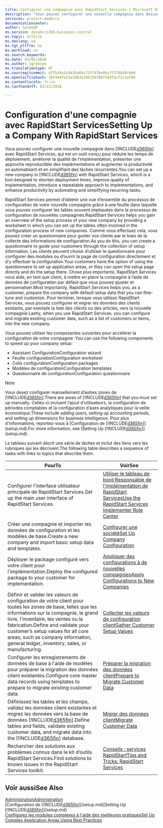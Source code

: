 ```yaml
---
title: Configurer une compagnie avec RapidStart Services | Microsoft Docs
description: "Vous pouvez configurer une nouvelle compagnie dans Business Central avec RapidStart Services, qui est un outil conçu pour réduire les temps de déploiement, améliorer la qualité de l’implémentation, présenter une approche reproductible des implémentations et augmenter la productivité en automatisant et en simplifiant des tâches récurrentes."
services: project-madeira
documentationcenter: 
author: SorenGP
ms.service: dynamics365-business-central
ms.topic: article
ms.devlang: na
ms.tgt_pltfrm: na
ms.workload: na
ms.search.keywords: 
ms.date: 03/05/2018
ms.author: sgroespe
ms.translationtype: HT
ms.sourcegitcommit: d7fb34e1c9428a64c71ff47be8bcff174649c00d
ms.openlocfilehash: 16f444fa31e3d63a7d61567667184facf2c3a7d6
ms.contentlocale: fr-ca
ms.lasthandoff: 03/22/2018

---
```

# <a name="setting-up-a-company-with-rapidstart-services"></a><span data-ttu-id="0937f-103">Configuration d'une compagnie avec RapidStart Services</span><span class="sxs-lookup"><span data-stu-id="0937f-103">Setting Up a Company With RapidStart Services</span></span>
<span data-ttu-id="0937f-104">Vous pouvez configurer une nouvelle compagnie dans [!INCLUDE[d365fin](includes/d365fin_md.md)] avec RapidStart Services, qui est un outil conçu pour réduire les temps de déploiement, améliorer la qualité de l’implémentation, présenter une approche reproductible des implémentations et augmenter la productivité en automatisant et en simplifiant des tâches récurrentes.</span><span class="sxs-lookup"><span data-stu-id="0937f-104">You can set up a new company in [!INCLUDE[d365fin](includes/d365fin_md.md)] with RapidStart Services, which is a tool designed to shorten deployment times, improve quality of implementation, introduce a repeatable approach to implementations, and enhance productivity by automating and simplifying recurring tasks.</span></span>  

<span data-ttu-id="0937f-105">RapidStart Services permet d’obtenir une vue d’ensemble du processus de configuration de votre nouvelle compagnie grâce à une feuille dans laquelle vous pouvez configurer les tables souvent impliquées dans le processus de configuration de nouvelles compagnies.</span><span class="sxs-lookup"><span data-stu-id="0937f-105">RapidStart Services helps you gain an overview of the setup process of your new company by providing a worksheet in which you can set up the tables often involved in the configuration process of new companies.</span></span> <span data-ttu-id="0937f-106">Comme vous effectuez cela, vous pouvez créer un questionnaire pour guider vos clients par le biais de la collecte des informations de configuration.</span><span class="sxs-lookup"><span data-stu-id="0937f-106">As you do this, you can create a questionnaire to guide your customers through the collection of setup information.</span></span> <span data-ttu-id="0937f-107">Les clients peuvent choisir d’utiliser le questionnaire pour configurer des modules ou d’ouvrir la page de configuration directement et d'y effectuer la configuration.</span><span class="sxs-lookup"><span data-stu-id="0937f-107">Your customers have the option of using the questionnaire to set up application areas, or they can open the setup page directly and do the setup there.</span></span> <span data-ttu-id="0937f-108">Chose plus importante, RapidStart Services vous aide, en tant que client, à mettre en place la compagnie à l’aide de données de configuration par défaut que vous pouvez ajuster et personnaliser.</span><span class="sxs-lookup"><span data-stu-id="0937f-108">Most importantly, RapidStart Services helps you, as a customer, prepare the company with default setup data that you can fine-tune and customize.</span></span> <span data-ttu-id="0937f-109">Pour terminer, lorsque vous utilisez RapidStart Services, vous pouvez configurer et migrer les données des clients existants, par exemple la liste des clients ou des articles, vers la nouvelle compagnie.</span><span class="sxs-lookup"><span data-stu-id="0937f-109">Lastly, when you use RapidStart Services, you can configure and migrate existing customer data, such as a list of customers or items, into the new company.</span></span>

<span data-ttu-id="0937f-110">Vous pouvez utiliser les composantes suivantes pour accélérer la configuration de votre compagnie :</span><span class="sxs-lookup"><span data-stu-id="0937f-110">You can use the following components to speed up your company setup:</span></span>  

-   <span data-ttu-id="0937f-111">Assistant Configuration</span><span class="sxs-lookup"><span data-stu-id="0937f-111">Configuration wizard</span></span>  
-   <span data-ttu-id="0937f-112">Feuille configuration</span><span class="sxs-lookup"><span data-stu-id="0937f-112">Configuration worksheet</span></span>  
-   <span data-ttu-id="0937f-113">Colis configuration</span><span class="sxs-lookup"><span data-stu-id="0937f-113">Configuration packages</span></span>  
-   <span data-ttu-id="0937f-114">Modèles de configuration</span><span class="sxs-lookup"><span data-stu-id="0937f-114">Configuration templates</span></span>  
-   <span data-ttu-id="0937f-115">Questionnaire de configuration</span><span class="sxs-lookup"><span data-stu-id="0937f-115">Configuration questionnaire</span></span>  

> [!Note]  
>  <span data-ttu-id="0937f-116">Vous devez configurer manuellement d’autres zones de [!INCLUDE[d365fin](includes/d365fin_md.md)].</span><span class="sxs-lookup"><span data-stu-id="0937f-116">There are areas of [!INCLUDE[d365fin](includes/d365fin_md.md)] that you must set up manually.</span></span> <span data-ttu-id="0937f-117">Celles-ci incluent l’ajout d’utilisateurs, la configuration de périodes comptables et la configuration d’axes analytiques pour la veille économique.</span><span class="sxs-lookup"><span data-stu-id="0937f-117">These include adding users, setting up accounting periods, and setting up dimensions for business intelligence.</span></span> <span data-ttu-id="0937f-118">Pour plus d'informations, reportez-vous à [Configuration de [!INCLUDE[d365fin](includes/d365fin_md.md)]](setup.md).</span><span class="sxs-lookup"><span data-stu-id="0937f-118">For more information, see [Setting Up [!INCLUDE[d365fin](includes/d365fin_md.md)]](setup.md).</span></span>

 <span data-ttu-id="0937f-119">Le tableau suivant décrit une série de tâches et inclut des liens vers les rubriques qui les décrivent.</span><span class="sxs-lookup"><span data-stu-id="0937f-119">The following table describes a sequence of tasks with links to topics that describe them.</span></span>

|<span data-ttu-id="0937f-120">**Pour**</span><span class="sxs-lookup"><span data-stu-id="0937f-120">**To**</span></span>|<span data-ttu-id="0937f-121">**Voir**</span><span class="sxs-lookup"><span data-stu-id="0937f-121">**See**</span></span>|  
|------------|-------------|  
|<span data-ttu-id="0937f-122">Configurer l'interface utilisateur principale de RapidStart Services.</span><span class="sxs-lookup"><span data-stu-id="0937f-122">Set up the main user interface of RapidStart Services.</span></span>|[<span data-ttu-id="0937f-123">Utiliser le tableau de bord Responsable de l'implémentation de RapidStart Services</span><span class="sxs-lookup"><span data-stu-id="0937f-123">Use the RapidStart Services Implementer Role Center</span></span>](admin-how-to-use-the-rapidstart-services-role-center-to-track-progress.md)|  
|<span data-ttu-id="0937f-124">Créer une compagnie et importer les données de configuration et les modèles de base.</span><span class="sxs-lookup"><span data-stu-id="0937f-124">Create a new company and import basic setup data and templates.</span></span>|[<span data-ttu-id="0937f-125">Configurer une société</span><span class="sxs-lookup"><span data-stu-id="0937f-125">Set Up Company Configuration</span></span>](admin-set-up-company-configuration.md)|  
|<span data-ttu-id="0937f-126">Déployer le package configuré vers votre client pour l'implémentation.</span><span class="sxs-lookup"><span data-stu-id="0937f-126">Deploy the configured package to your customer for implementation.</span></span>|[<span data-ttu-id="0937f-127">Appliquer des configurations à de nouvelles compagnies</span><span class="sxs-lookup"><span data-stu-id="0937f-127">Apply Configurations to New Companies</span></span>](admin-apply-configuration-to-new-companies.md)|
|<span data-ttu-id="0937f-128">Définir et valider les valeurs de configuration de votre client pour toutes les zones de base, telles que les informations sur la compagnie, le grand livre, l'inventaire, les ventes ou la fabrication.</span><span class="sxs-lookup"><span data-stu-id="0937f-128">Define and validate your customer’s setup values for all core areas, such as company information, general ledger, inventory, sales, or manufacturing.</span></span>|[<span data-ttu-id="0937f-129">Collecter les valeurs de configuration client</span><span class="sxs-lookup"><span data-stu-id="0937f-129">Gather Customer Setup Values</span></span>](admin-gather-customer-setup-values.md)|  
|<span data-ttu-id="0937f-130">Configurer les enregistrements de données de base à l'aide de modèles pour préparer la migration des données client existantes.</span><span class="sxs-lookup"><span data-stu-id="0937f-130">Configure core master data records using templates to prepare to migrate existing customer data.</span></span>|[<span data-ttu-id="0937f-131">Préparer la migration des données client</span><span class="sxs-lookup"><span data-stu-id="0937f-131">Prepare to Migrate Customer Data</span></span>](admin-use-templates-to-prepare-customer-data-for-migration.md)|  
|<span data-ttu-id="0937f-132">Définissez les tables et les champs, validez les données client existantes et migrez les données vers la base de données [!INCLUDE[d365fin](includes/d365fin_md.md)].</span><span class="sxs-lookup"><span data-stu-id="0937f-132">Define tables and fields, validate existing customer data, and migrate data into the [!INCLUDE[d365fin](includes/d365fin_md.md)] database.</span></span>|[<span data-ttu-id="0937f-133">Migrer des données client</span><span class="sxs-lookup"><span data-stu-id="0937f-133">Migrate Customer Data</span></span>](admin-migrate-customer-data.md)|  
|<span data-ttu-id="0937f-134">Rechercher des solutions aux problèmes connus dans le kit d’outils RapidStart Services.</span><span class="sxs-lookup"><span data-stu-id="0937f-134">Find solutions to known issues in the RapidStart Services toolkit.</span></span>|[<span data-ttu-id="0937f-135">Conseils : services RapidStart</span><span class="sxs-lookup"><span data-stu-id="0937f-135">Tips and Tricks: RapidStart Services</span></span>](admin-tips-and-tricks-rapidstart-services.md)|  

## <a name="see-also"></a><span data-ttu-id="0937f-136">Voir aussi</span><span class="sxs-lookup"><span data-stu-id="0937f-136">See Also</span></span>  
[<span data-ttu-id="0937f-137">Administration</span><span class="sxs-lookup"><span data-stu-id="0937f-137">Administration</span></span>](admin-setup-and-administration.md)  
<span data-ttu-id="0937f-138">[Configuration de [!INCLUDE[d365fin](includes/d365fin_md.md)]](setup.md)</span><span class="sxs-lookup"><span data-stu-id="0937f-138">[Setting Up [!INCLUDE[d365fin](includes/d365fin_md.md)]](setup.md)</span></span>  
[<span data-ttu-id="0937f-139">Configurez les modules complexes à l'aide des meilleures pratiques</span><span class="sxs-lookup"><span data-stu-id="0937f-139">Set Up Complex Application Areas Using Best Practices</span></span>](set-up-complex-application-areas-using-best-practices.md)   

